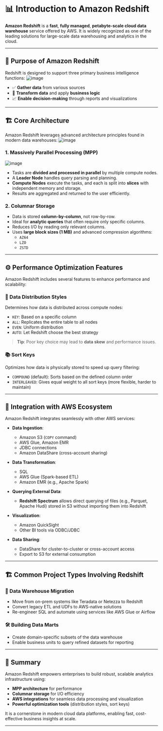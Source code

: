 # 📊 Introduction to Amazon Redshift

**Amazon Redshift** is a **fast**, **fully managed**, **petabyte-scale cloud data warehouse** service offered by AWS. It is widely recognized as one of the leading solutions for large-scale data warehousing and analytics in the cloud.

---

## 🚀 Purpose of Amazon Redshift

Redshift is designed to support three primary business intelligence functions:
![image](https://github.com/user-attachments/assets/9a63e5a9-a81f-44b2-ad37-5e7e9890190a)

- ✅ **Gather data** from various sources
- 🔁 **Transform data** and apply **business logic**
- 📈 **Enable decision-making** through reports and visualizations

---

## 🏗️ Core Architecture

Amazon Redshift leverages advanced architecture principles found in modern data warehouses:
![image](https://github.com/user-attachments/assets/768057e2-0b8a-47d4-ab40-14e674469564)

### 1. Massively Parallel Processing (MPP)
![image](https://github.com/user-attachments/assets/0a1c86de-7501-4a4f-ba6c-3384b6f40a1e)

- Tasks are **divided and processed in parallel** by multiple compute nodes.
- A **Leader Node** handles query parsing and planning.
- **Compute Nodes** execute the tasks, and each is split into **slices** with independent memory and storage.
- Results are aggregated and returned to the user efficiently.

### 2. Columnar Storage
- Data is stored **column-by-column**, not row-by-row.
- Ideal for **analytic queries** that often require only specific columns.
- Reduces I/O by reading only relevant columns.
- Uses **large block sizes (1 MB)** and advanced compression algorithms:
  - `AZ64`
  - `LZO`
  - `ZSTD`

---

## ⚙️ Performance Optimization Features

Amazon Redshift includes several features to enhance performance and scalability:

### 🔀 Data Distribution Styles
Determines how data is distributed across compute nodes:
- `KEY`: Based on a specific column
- `ALL`: Replicates the entire table to all nodes
- `EVEN`: Uniform distribution
- `AUTO`: Let Redshift choose the best strategy

> **Tip**: Poor key choice may lead to **data skew** and performance issues.

### 📚 Sort Keys
Optimizes how data is physically stored to speed up query filtering:
- `COMPOUND` (default): Sorts based on the defined column order
- `INTERLEAVED`: Gives equal weight to all sort keys (more flexible, harder to maintain)

---

## 🔗 Integration with AWS Ecosystem

Amazon Redshift integrates seamlessly with other AWS services:

- **Data Ingestion**:
  - Amazon S3 (`COPY` command)
  - AWS Glue, Amazon EMR
  - JDBC connections
  - Amazon DataShare (cross-account sharing)

- **Data Transformation**:
  - SQL
  - AWS Glue (Spark-based ETL)
  - Amazon EMR (e.g., Apache Spark)

- **Querying External Data**:
  - **Redshift Spectrum** allows direct querying of files (e.g., Parquet, Apache Hudi) stored in S3 without importing them into Redshift

- **Visualization**:
  - Amazon QuickSight
  - Other BI tools via ODBC/JDBC

- **Data Sharing**:
  - DataShare for cluster-to-cluster or cross-account access
  - Export to S3 for external consumption

---

## 🏗️ Common Project Types Involving Redshift

### 🔄 Data Warehouse Migration
- Move from on-prem systems like Teradata or Netezza to Redshift
- Convert legacy ETL and UDFs to AWS-native solutions
- Re-engineer SQL and automate using services like AWS Glue or Airflow

### 🛠️ Building Data Marts
- Create domain-specific subsets of the data warehouse
- Enable business units to query refined datasets for reporting

---

## 🧠 Summary

Amazon Redshift empowers enterprises to build robust, scalable analytics infrastructure using:
- **MPP architecture** for performance
- **Columnar storage** for I/O efficiency
- **AWS integrations** for seamless data processing and visualization
- **Powerful optimization tools** (distribution styles, sort keys)

It is a cornerstone in modern cloud data platforms, enabling fast, cost-effective business insights at scale.

---
